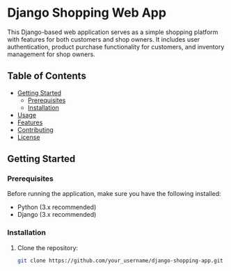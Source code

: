 # Django Shopping Web App

This Django-based web application serves as a simple shopping platform with features for both customers and shop owners. It includes user authentication, product purchase functionality for customers, and inventory management for shop owners.

## Table of Contents

- [Getting Started](#getting-started)
  - [Prerequisites](#prerequisites)
  - [Installation](#installation)
- [Usage](#usage)
- [Features](#features)
- [Contributing](#contributing)
- [License](#license)

## Getting Started

### Prerequisites

Before running the application, make sure you have the following installed:

- Python (3.x recommended)
- Django (3.x recommended)

### Installation

1. Clone the repository:

   ```bash
   git clone https://github.com/your_username/django-shopping-app.git

